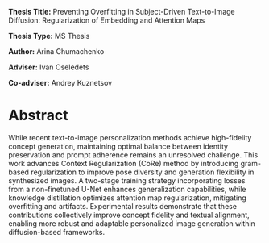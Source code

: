 **Thesis Title:** Preventing Overfitting in Subject-Driven Text-to-Image Diffusion: Regularization of Embedding and Attention Maps

**Thesis Type:** MS Thesis

**Author:** Arina Chumachenko

**Adviser:** Ivan Oseledets 

**Co-adviser:** Andrey Kuznetsov

Abstract
========
While recent text-to-image personalization methods achieve high-fidelity concept generation, maintaining optimal balance between identity preservation and prompt adherence remains an unresolved challenge. 
This work advances Context Regularization (CoRe) method by introducing gram-based regularization to improve pose diversity and generation flexibility in synthesized images. 
A two-stage training strategy incorporating losses from a non-finetuned U-Net enhances generalization capabilities, while knowledge distillation optimizes attention map regularization, mitigating overfitting and artifacts. 
Experimental results demonstrate that these contributions collectively improve concept fidelity and textual alignment, enabling more robust and adaptable personalized image generation within diffusion-based frameworks.
